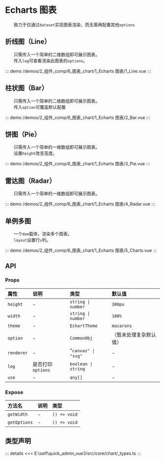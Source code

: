 # Echarts 图表

&emsp;&emsp;致力于仅通过`dataset`实现图表渲染，而无需再配置其他`options`
## 折线图（Line）

&emsp;&emsp;只需传入一个简单的二维数组即可展示图表。  
&emsp;&emsp;传入`log`可查看渲染此图表的`options`。

::: demo 
/demos/2_组件_comp/6_图表_chart/1_Echarts 图表/1_Line.vue
:::
## 柱状图（Bar）

&emsp;&emsp;只需传入一个简单的二维数组即可展示图表。  
&emsp;&emsp;传入`option`可覆盖默认配置

::: demo 
/demos/2_组件_comp/6_图表_chart/1_Echarts 图表/2_Bar.vue
:::
## 饼图（Pie）

&emsp;&emsp;只需传入一个简单的一维数组即可展示图表。  
&emsp;&emsp;设置`height`改变高度。

::: demo 
/demos/2_组件_comp/6_图表_chart/1_Echarts 图表/3_Pie.vue
:::
## 雷达图（Radar）

&emsp;&emsp;只需传入一个简单的一维数组即可展示图表。

::: demo 
/demos/2_组件_comp/6_图表_chart/1_Echarts 图表/4_Radar.vue
:::
## 单例多图

&emsp;&emsp;一个`dom`载体，渲染多个图表。  
&emsp;&emsp;`layout`设置行`x`列。

::: demo 
/demos/2_组件_comp/6_图表_chart/1_Echarts 图表/5_Charts.vue
:::


## API 

### Props

|属性|说明|类型|默认值|
|:---|:---|:---|:---|
|`height`|-|`string \| number`|`300px`|
|`width`|-|`string \| number`|`100%`|
|`theme`|-|`EchartTheme`|`macarons`|
|`option`|-|`CommonObj`|（暂未处理复杂默认值）|
|`renderer`|-|"`canvas" \| "svg"`|-|
|`log`|是否打印`options`|`boolean \| string`|-|
|`use`|-|`any[]`|-|

### Expose

|方法名|说明|类型|
|:---|:---|:---|
|`getWidth`|-|`() => void`|
|`getOptions`|-|`() => void`|


## 类型声明

::: details
<<< E:\self\quick_admin_vue3/src/core/chart/_types.ts
:::  
